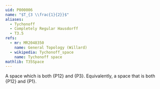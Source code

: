 ```yaml
---
uid: P000006
name: "$T_{3 \\frac{1}{2}}$"
aliases:
  - Tychonoff
  - Completely Regular Hausdorff
  - T3.5
refs:
  - mr: MR2048350
    name: General Topology (Willard)
  - wikipedia: Tychonoff_space
    name: Tychonoff space
mathlib: T35Space
---
```


A space which is both {P12} and {P3}. 
Equivalently, a space that is both {P12} and {P1}.
